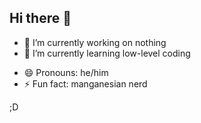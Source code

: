 ## Hi there 👋

- 🔭 I’m currently working on nothing
- 🌱 I’m currently learning low-level coding
<!--
- 👯 I’m looking to collaborate on ...
- 🤔 I’m looking for help with ...
- 💬 Ask me about ...
- 📫 How to reach me: ...
-->
- 😄 Pronouns: he/him
- ⚡ Fun fact: manganesian nerd

;D
